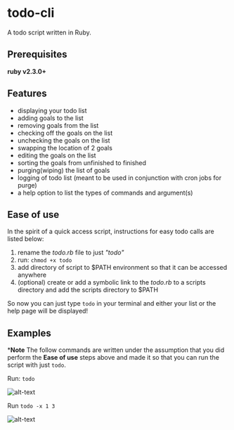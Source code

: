 # todo-cli
A todo script written in Ruby.

## Prerequisites
**ruby v2.3.0+**

## Features
* displaying your todo list
* adding goals to the list
* removing goals from the list
* checking off the goals on the list
* unchecking the goals on the list
* swapping the location of 2 goals
* editing the goals on the list
* sorting the goals from unfinished to finished
* purging(wiping) the list of goals
* logging of todo list (meant to be used in conjunction with cron jobs for purge)
* a help option to list the types of commands and argument(s)

## Ease of use
In the spirit of a quick access script, instructions for easy todo calls are listed below:

1. rename the *todo.rb* file to just *"todo"*
2. run: `chmod +x todo`
3. add directory of script to $PATH environment so that it can be accessed anywhere
4. (optional) create or add a symbolic link to the *todo.rb* to a scripts directory and add the scripts directory to $PATH

So now you can just type `todo` in your terminal and either your list or the help page will be displayed!

## Examples
***Note** The follow commands are written under the assumption that you did perform the **Ease of use** steps above and made it so that you can run the script with just `todo`.

Run: `todo`

![alt-text](https://user-images.githubusercontent.com/22797257/51685477-60366100-1fbc-11e9-8426-0bcdf7020d6d.png)

Run `todo -x 1 3`

![alt-text](https://user-images.githubusercontent.com/22797257/51685494-6af0f600-1fbc-11e9-9bb0-27d9f0e207a9.png)
